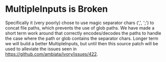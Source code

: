 MultipleInputs is Broken
========================

Specifically it (very poorly) chose to use magic separator chars (',', ';')
to concat file paths, which prevents the use of glob paths. We have made a
short term work around that correctly encodes/decodes the paths to handle the
case where the path or glob contains the separator chars. Longer term we will
build a better MultipleInputs, but until then this source patch will be used
to alleviate the issues seen in https://github.com/ambiata/ivory/issues/422.
